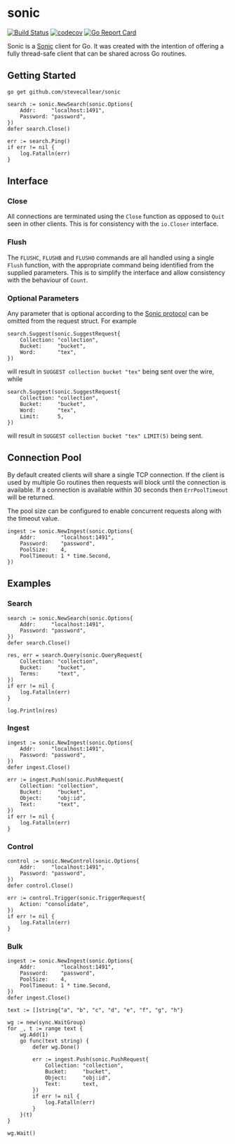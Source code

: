 # sonic
[![Build Status](https://travis-ci.org/stevecallear/sonic.svg?branch=master)](https://travis-ci.org/stevecallear/sonic)
[![codecov](https://codecov.io/gh/stevecallear/sonic/branch/master/graph/badge.svg)](https://codecov.io/gh/stevecallear/sonic)
[![Go Report Card](https://goreportcard.com/badge/github.com/stevecallear/sonic)](https://goreportcard.com/report/github.com/stevecallear/sonic)

Sonic is a [Sonic](https://github.com/valeriansaliou/sonic) client for Go. It was created with the intention of offering a fully thread-safe client that can be shared across Go routines.

## Getting Started
```
go get github.com/stevecallear/sonic
```
```
search := sonic.NewSearch(sonic.Options{
    Addr:     "localhost:1491",
    Password: "password",
})
defer search.Close()

err := search.Ping()
if err != nil {
    log.Fatalln(err)
}
```

## Interface

### Close
All connections are terminated using the `Close` function as opposed to `Quit` seen in other clients. This is for consistency with the `io.Closer` interface.

### Flush
The `FLUSHC`, `FLUSHB` and `FLUSHO` commands are all handled using a single `Flush` function, with the appropriate command being identified from the supplied parameters. This is to simplify the interface and allow consistency with the behaviour of `Count`.

### Optional Parameters
Any parameter that is optional according to the [Sonic protocol](https://github.com/valeriansaliou/sonic/blob/master/PROTOCOL.md) can be omitted from the request struct. For example

```
search.Suggest(sonic.SuggestRequest{
    Collection: "collection",
    Bucket:     "bucket",
    Word:       "tex",
})
```
will result in `SUGGEST collection bucket "tex"` being sent over the wire, while

```
search.Suggest(sonic.SuggestRequest{
    Collection: "collection",
    Bucket:     "bucket",
    Word:       "tex",
    Limit:      5,
})
```
will result in `SUGGEST collection bucket "tex" LIMIT(5)` being sent.

## Connection Pool
By default created clients will share a single TCP connection. If the client is used by multiple Go routines then requests will block until the connection is available. If a connection is available within 30 seconds then `ErrPoolTimeout` will be returned.

The pool size can be configured to enable concurrent requests along with the timeout value.
```
ingest := sonic.NewIngest(sonic.Options{
    Addr:        "localhost:1491",
    Password:    "password",
    PoolSize:    4,
    PoolTimeout: 1 * time.Second,
})
```

## Examples

### Search
```
search := sonic.NewSearch(sonic.Options{
    Addr:     "localhost:1491",
    Password: "password",
})
defer search.Close()

res, err = search.Query(sonic.QueryRequest{
    Collection: "collection",
    Bucket:     "bucket",
    Terms:      "text",
})
if err != nil {
    log.Fatalln(err)
}

log.Println(res)
```

### Ingest
```
ingest := sonic.NewIngest(sonic.Options{
    Addr:     "localhost:1491",
    Password: "password",
})
defer ingest.Close()

err := ingest.Push(sonic.PushRequest{
    Collection: "collection",
    Bucket:     "bucket",
    Object:     "obj:id",
    Text:       "text",
})
if err != nil {
    log.Fatalln(err)
}
```

### Control
```
control := sonic.NewControl(sonic.Options{
    Addr:     "localhost:1491",
    Password: "password",
})
defer control.Close()

err := control.Trigger(sonic.TriggerRequest{
    Action: "consolidate",
})
if err != nil {
    log.Fatalln(err)
}
```

### Bulk
```
ingest := sonic.NewIngest(sonic.Options{
    Addr:        "localhost:1491",
    Password:    "password",
    PoolSize:    4,
    PoolTimeout: 1 * time.Second,
})
defer ingest.Close()

text := []string{"a", "b", "c", "d", "e", "f", "g", "h"}

wg := new(sync.WaitGroup)
for _, t := range text {
    wg.Add(1)
    go func(text string) {
        defer wg.Done()

        err := ingest.Push(sonic.PushRequest{
            Collection: "collection",
            Bucket:     "bucket",
            Object:     "obj:id",
            Text:       text,
        })
        if err != nil {
            log.Fatalln(err)
        }
    }(t)
}

wg.Wait()
```